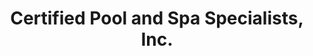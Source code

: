 ---
title: "Certified Pool and Spa Specialists, Inc."
url: /corpus-christi/certified-pool-and-spa-specialists-inc/
shop: swimming pool
---